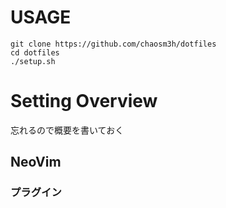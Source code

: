 # USAGE

```
git clone https://github.com/chaosm3h/dotfiles
cd dotfiles
./setup.sh
```

# Setting Overview
忘れるので概要を書いておく
## NeoVim
### プラグイン
|||
|:-----|:-----|